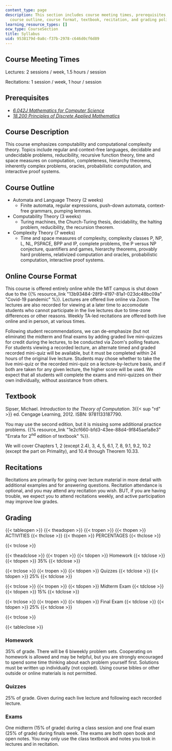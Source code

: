 ```yaml
---
content_type: page
description: This section includes course meeting times, prerequisites, course description,
  course outline, course format, textbook, recitation, and grading policy.
learning_resource_types: []
ocw_type: CourseSection
title: Syllabus
uid: 9538179d-0a8c-f37b-2978-c646d0cf6d89
---
```


Course Meeting Times
--------------------

Lectures: 2 sessions / week, 1.5 hours / session

Recitations: 1 session / week, 1 hour / session

Prerequisites
-------------

*   [_6.042J Mathematics for Computer Science_](/courses/6-042j-mathematics-for-computer-science-spring-2015)
*   _[18.200 Principles of Discrete Applied Mathematics](/courses/18-310-principles-of-discrete-applied-mathematics-fall-2013)_

Course Description
------------------

This course emphasizes computability and computational complexity theory. Topics include regular and context-free languages, decidable and undecidable problems, reducibility, recursive function theory, time and space measures on computation, completeness, hierarchy theorems, inherently complex problems, oracles, probabilistic computation, and interactive proof systems.

Course Outline
--------------

*   Automata and Language Theory (2 weeks)
    *   Finite automata, regular expressions, push-down automata, context-free grammars, pumping lemmas.
*   Computability Theory (3 weeks)
    *   Turing machines, the Church-Turing thesis, decidability, the halting problem, reducibility, the recursion theorem.
*   Complexity Theory (7 weeks)
    *   Time and space measures of complexity, complexity classes P, NP, L, NL, PSPACE, BPP and IP, complete problems, the P versus NP conjecture, quantifiers and games, hierarchy theorems, provably hard problems, relativized computation and oracles, probabilistic computation, interactive proof systems.

Online Course Format
--------------------

This course is offered entirely online while the MIT campus is shut down due to the {{% resource_link "13b93484-28f9-4197-81a1-023dc48bc09a" "Covid-19 pandemic" %}}. Lectures are offered live online via Zoom. The lectures are also recorded for viewing at a later time to accomodate students who cannot participate in the live lectures due to time-zone differences or other reasons. Weekly TA-led recitations are offered both live online and in person, at various times.

Following student recommendations, we can de-emphasize (but not eliminate) the midterm and final exams by adding graded live mini-quizzes for credit during the lectures, to be conducted via Zoom's polling feature. For students viewing a recorded lecture, an alternate timed and graded recorded mini-quiz will be available, but it must be completed within 24 hours of the original live lecture. Students may chose whether to take the live mini-quiz or the recorded mini-quiz on a lecture-by-lecture basis, and if both are taken for any given lecture, the higher score will be used. We expect that all students will complete the exams and mini-quizzes on their own individually, without assistance from others.

Textbook
--------

Sipser, Michael. _Introduction to the Theory of Computation_. 3{{< sup "rd" >}} ed. Cengage Learning, 2012. ISBN: 9781133187790.

You may use the second edition, but it is missing some additional practice problems. {{% resource_link "1e2cf660-bfd3-43ee-88d4-9f845aefa8e3" "Errata for 2<sup>nd</sup> edition of textbook" %}}.

We will cover Chapters 1, 2 (except 2.4), 3, 4, 5, 6.1, 7, 8, 9.1, 9.2, 10.2 (except the part on Primality), and 10.4 through Theorem 10.33.

Recitations
-----------

Recitations are primarily for going over lecture material in more detail with additional examples and for answering questions. Recitation attendance is optional, and you may attend any recitation you wish. BUT, if you are having trouble, we expect you to attend recitations weekly, and active participation may improve low grades.

Grading
-------

{{< tableopen >}}
{{< theadopen >}}
{{< tropen >}}
{{< thopen >}}
ACTIVITIES
{{< thclose >}}
{{< thopen >}}
PERCENTAGES
{{< thclose >}}

{{< trclose >}}

{{< theadclose >}}
{{< tropen >}}
{{< tdopen >}}
Homework
{{< tdclose >}}
{{< tdopen >}}
35%
{{< tdclose >}}

{{< trclose >}}
{{< tropen >}}
{{< tdopen >}}
Quizzes
{{< tdclose >}}
{{< tdopen >}}
25%
{{< tdclose >}}

{{< trclose >}}
{{< tropen >}}
{{< tdopen >}}
Midterm Exam
{{< tdclose >}}
{{< tdopen >}}
15%
{{< tdclose >}}

{{< trclose >}}
{{< tropen >}}
{{< tdopen >}}
Final Exam
{{< tdclose >}}
{{< tdopen >}}
25%
{{< tdclose >}}

{{< trclose >}}

{{< tableclose >}}

### Homework

35% of grade. There will be 6 biweekly problem sets. Cooperating on homework is allowed and may be helpful, but you are strongly encouraged to spend some time thinking about each problem yourself first. Solutions must be written up individually (not copied). Using course bibles or other outside or online materials is not permitted.

### Quizzes

25% of grade. Given during each live lecture and following each recorded lecture.

### Exams

One midterm (15% of grade) during a class session and one final exam (25% of grade) during finals week. The exams are both open book and open notes. You may only use the class textbook and notes you took in lectures and in recitation.